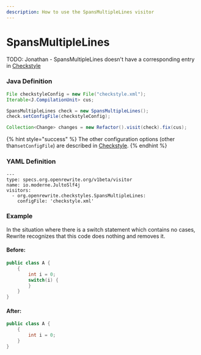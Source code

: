 ```yaml
---
description: How to use the SpansMultipleLines visitor
---
```


# SpansMultipleLines

TODO: Jonathan - SpansMultipleLines doesn't have a corresponding entry in [Checkstyle](https://checkstyle.sourceforge.io/checks.html)

### Java Definition 

```java
File checkstyleConfig = new File("checkstyle.xml");
Iterable<J.CompilationUnit> cus;

SpansMultipleLines check = new SpansMultipleLines();
check.setConfigFile(checkstyleConfig);

Collection<Change> changes = new Refactor().visit(check).fix(cus);
```

{% hint style="success" %}
The other configuration options \(other than`setConfigFile`\) are described in [Checkstyle](./#configuration-options).
{% endhint %}

### YAML Definition

```text
---
type: specs.org.openrewrite.org/v1beta/visitor
name: io.moderne.JultoSlf4j
visitors:
  - org.openrewrite.checkstyles.SpansMultipleLines:
    configFile: 'checkstyle.xml'
```

### Example

In the situation where there is a switch statement which contains no cases, Rewrite recognizes that this code does nothing and removes it.

#### Before:

```java
public class A {
    {
        int i = 0;
        switch(i) {
        }
    }
}
```

#### After:

```java
public class A {
    {
        int i = 0;
    }
}
```

